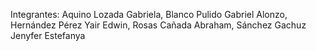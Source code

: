 Integrantes:
Aquino Lozada Gabriela, Blanco Pulido Gabriel Alonzo, Hernández Pérez Yair Edwin, Rosas Cañada Abraham, Sánchez Gachuz Jenyfer Estefanya
